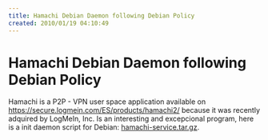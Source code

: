 ```yaml
---
title: Hamachi Debian Daemon following Debian Policy
created: 2010/01/19 04:10:49
---
```


# Hamachi Debian Daemon following Debian Policy

Hamachi is a P2P - VPN user space application available on <https://secure.logmein.com/ES/products/hamachi2/> because it was recently adquired by LogMeIn, Inc. Is an interesting and excepcional program, here is a init daemon script for Debian: [hamachi-service.tar.gz](https://olafrv.com/wp-content/uploads/2010/01/hamachi-service.tar.gz).
